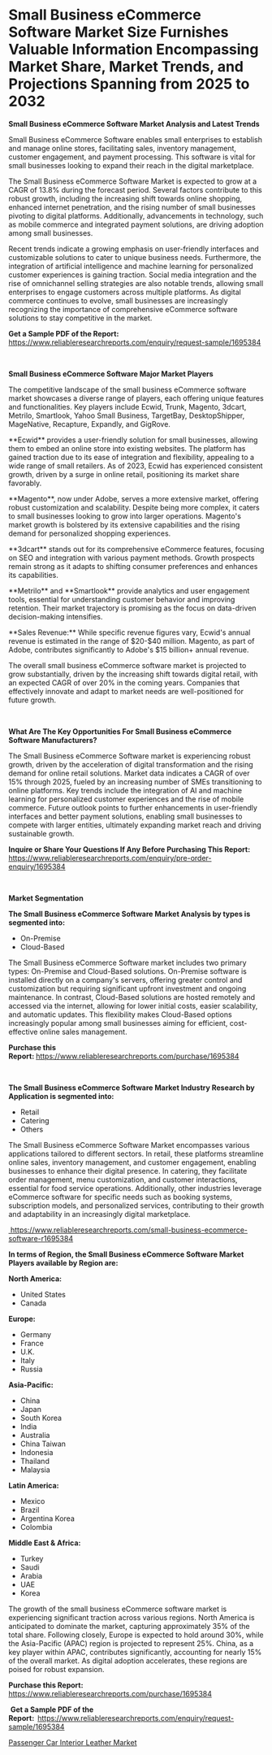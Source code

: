 <p><h1>Small Business eCommerce Software Market Size Furnishes Valuable Information Encompassing Market Share, Market Trends, and Projections Spanning from 2025 to 2032</h1></p><p><strong>Small Business eCommerce Software Market Analysis and Latest Trends</strong></p>
<p><p>Small Business eCommerce Software enables small enterprises to establish and manage online stores, facilitating sales, inventory management, customer engagement, and payment processing. This software is vital for small businesses looking to expand their reach in the digital marketplace. </p><p>The Small Business eCommerce Software Market is expected to grow at a CAGR of 13.8% during the forecast period. Several factors contribute to this robust growth, including the increasing shift towards online shopping, enhanced internet penetration, and the rising number of small businesses pivoting to digital platforms. Additionally, advancements in technology, such as mobile commerce and integrated payment solutions, are driving adoption among small businesses.</p><p>Recent trends indicate a growing emphasis on user-friendly interfaces and customizable solutions to cater to unique business needs. Furthermore, the integration of artificial intelligence and machine learning for personalized customer experiences is gaining traction. Social media integration and the rise of omnichannel selling strategies are also notable trends, allowing small enterprises to engage customers across multiple platforms. As digital commerce continues to evolve, small businesses are increasingly recognizing the importance of comprehensive eCommerce software solutions to stay competitive in the market.</p></p>
<p><strong>Get a Sample PDF of the Report:&nbsp;</strong> <a href="https://www.reliableresearchreports.com/enquiry/request-sample/1695384?utm_campaign=37&utm_medium=2&utm_source=Github&utm_content=ia&utm_term=07012025&utm_id=small-business-ecommerce-software">https://www.reliableresearchreports.com/enquiry/request-sample/1695384</a></p>
<p>&nbsp;</p>
<p><strong>Small Business eCommerce Software Major Market Players</strong></p>
<p><p>The competitive landscape of the small business eCommerce software market showcases a diverse range of players, each offering unique features and functionalities. Key players include Ecwid, Trunk, Magento, 3dcart, Metrilo, Smartlook, Yahoo Small Business, TargetBay, DesktopShipper, MageNative, Recapture, Expandly, and GigRove.</p><p>**Ecwid** provides a user-friendly solution for small businesses, allowing them to embed an online store into existing websites. The platform has gained traction due to its ease of integration and flexibility, appealing to a wide range of small retailers. As of 2023, Ecwid has experienced consistent growth, driven by a surge in online retail, positioning its market share favorably.</p><p>**Magento**, now under Adobe, serves a more extensive market, offering robust customization and scalability. Despite being more complex, it caters to small businesses looking to grow into larger operations. Magento's market growth is bolstered by its extensive capabilities and the rising demand for personalized shopping experiences.</p><p>**3dcart** stands out for its comprehensive eCommerce features, focusing on SEO and integration with various payment methods. Growth prospects remain strong as it adapts to shifting consumer preferences and enhances its capabilities.</p><p>**Metrilo** and **Smartlook** provide analytics and user engagement tools, essential for understanding customer behavior and improving retention. Their market trajectory is promising as the focus on data-driven decision-making intensifies.</p><p>**Sales Revenue:** While specific revenue figures vary, Ecwid's annual revenue is estimated in the range of $20-$40 million. Magento, as part of Adobe, contributes significantly to Adobe's $15 billion+ annual revenue. </p><p>The overall small business eCommerce software market is projected to grow substantially, driven by the increasing shift towards digital retail, with an expected CAGR of over 20% in the coming years. Companies that effectively innovate and adapt to market needs are well-positioned for future growth.</p></p>
<p>&nbsp;</p>
<p><strong>What Are The Key Opportunities For Small Business eCommerce Software Manufacturers?</strong></p>
<p><p>The Small Business eCommerce Software market is experiencing robust growth, driven by the acceleration of digital transformation and the rising demand for online retail solutions. Market data indicates a CAGR of over 15% through 2025, fueled by an increasing number of SMEs transitioning to online platforms. Key trends include the integration of AI and machine learning for personalized customer experiences and the rise of mobile commerce. Future outlook points to further enhancements in user-friendly interfaces and better payment solutions, enabling small businesses to compete with larger entities, ultimately expanding market reach and driving sustainable growth.</p></p>
<p><strong>Inquire or Share Your Questions If Any Before Purchasing This Report:</strong> <a href="https://www.reliableresearchreports.com/enquiry/pre-order-enquiry/1695384?utm_campaign=37&utm_medium=2&utm_source=Github&utm_content=ia&utm_term=07012025&utm_id=small-business-ecommerce-software">https://www.reliableresearchreports.com/enquiry/pre-order-enquiry/1695384</a></p>
<p>&nbsp;</p>
<p><strong>Market Segmentation</strong></p>
<p><strong>The Small Business eCommerce Software Market Analysis by types is segmented into:</strong></p>
<p><ul><li>On-Premise</li><li>Cloud-Based</li></ul></p>
<p><p>The Small Business eCommerce Software market includes two primary types: On-Premise and Cloud-Based solutions. On-Premise software is installed directly on a company's servers, offering greater control and customization but requiring significant upfront investment and ongoing maintenance. In contrast, Cloud-Based solutions are hosted remotely and accessed via the internet, allowing for lower initial costs, easier scalability, and automatic updates. This flexibility makes Cloud-Based options increasingly popular among small businesses aiming for efficient, cost-effective online sales management.</p></p>
<p><strong>Purchase this Report:&nbsp;</strong><a href="https://www.reliableresearchreports.com/purchase/1695384?utm_campaign=37&utm_medium=2&utm_source=Github&utm_content=ia&utm_term=07012025&utm_id=small-business-ecommerce-software">https://www.reliableresearchreports.com/purchase/1695384</a></p>
<p>&nbsp;</p>
<p><strong>The Small Business eCommerce Software Market Industry Research by Application is segmented into:</strong></p>
<p><ul><li>Retail</li><li>Catering</li><li>Others</li></ul></p>
<p><p>The Small Business eCommerce Software Market encompasses various applications tailored to different sectors. In retail, these platforms streamline online sales, inventory management, and customer engagement, enabling businesses to enhance their digital presence. In catering, they facilitate order management, menu customization, and customer interactions, essential for food service operations. Additionally, other industries leverage eCommerce software for specific needs such as booking systems, subscription models, and personalized services, contributing to their growth and adaptability in an increasingly digital marketplace.</p></p>
<p><a href="https://www.reliableresearchreports.com/small-business-ecommerce-software-r1695384?utm_campaign=37&utm_medium=2&utm_source=Github&utm_content=ia&utm_term=07012025&utm_id=small-business-ecommerce-software">&nbsp;https://www.reliableresearchreports.com/small-business-ecommerce-software-r1695384</a></p>
<p><strong>In terms of Region, the Small Business eCommerce Software Market Players available by Region are:</strong></p>
<p>
    <p> <strong> North America: </strong>
        <ul>
            <li>United States</li>
            <li>Canada</li>
        </ul>
        </p> 
    <p> <strong> Europe: </strong>
        <ul>
            <li>Germany</li>
            <li>France</li>
            <li>U.K.</li>
            <li>Italy</li>
            <li>Russia</li>
        </ul>
        </p> 
    <p> <strong> Asia-Pacific: </strong>
        <ul>
            <li>China</li>
            <li>Japan</li>
            <li>South Korea</li>
            <li>India</li>
            <li>Australia</li>
            <li>China Taiwan</li>
            <li>Indonesia</li>
            <li>Thailand</li>
            <li>Malaysia</li>
        </ul>
        </p> 
    <p> <strong> Latin America: </strong>
        <ul>
            <li>Mexico</li>
            <li>Brazil</li>
            <li>Argentina Korea</li>
            <li>Colombia</li>
        </ul>
        </p> 
    <p> <strong> Middle East & Africa: </strong>
        <ul>
            <li>Turkey</li>
            <li>Saudi</li>
            <li>Arabia</li>
            <li>UAE</li>
            <li>Korea</li>
        </ul>
    </p>
    </p>
<p><p>The growth of the small business eCommerce software market is experiencing significant traction across various regions. North America is anticipated to dominate the market, capturing approximately 35% of the total share. Following closely, Europe is expected to hold around 30%, while the Asia-Pacific (APAC) region is projected to represent 25%. China, as a key player within APAC, contributes significantly, accounting for nearly 15% of the overall market. As digital adoption accelerates, these regions are poised for robust expansion.</p></p>
<p><strong>Purchase this Report: </strong><a href="https://www.reliableresearchreports.com/purchase/1695384?utm_campaign=37&utm_medium=2&utm_source=Github&utm_content=ia&utm_term=07012025&utm_id=small-business-ecommerce-software">https://www.reliableresearchreports.com/purchase/1695384</a></p>
<p>&nbsp;<strong>Get a Sample PDF of the Report:&nbsp;&nbsp;</strong><a href="https://www.reliableresearchreports.com/enquiry/request-sample/1695384?utm_campaign=37&utm_medium=2&utm_source=Github&utm_content=ia&utm_term=07012025&utm_id=small-business-ecommerce-software">https://www.reliableresearchreports.com/enquiry/request-sample/1695384</a></p>
<p><strong></strong></p>
<p><p><a href="https://github.com/wwwkeltoum/Market-Research-Report-List-5/blob/main/passenger-car-interior-leather-market.md?utm_campaign=37&utm_medium=2&utm_source=Github&utm_content=ia&utm_term=07012025&utm_id=small-business-ecommerce-software">Passenger Car Interior Leather Market</a></p></p>